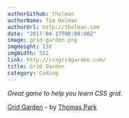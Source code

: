 ```yaml
---
authorGithub: tholman
authorName: Tim Holman
authorUrl: http://tholman.com
date: "2017-04-17T00:00:00Z"
image: grid-garden.png
imgHeight: 150
imgWidth: 552
link: http://cssgridgarden.com/
title: Grid Garden
category: Coding
---
```


_Great game to help you learn CSS grid._

[Grid Garden](http://cssgridgarden.com/) - by [Thomas Park](http://thomaspark.co/)
